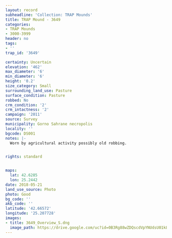 ```yaml
---
layout: record
subheadline: 'Collection: TRAP Mounds'
title: TRAP Mound - 3649
categories:
- TRAP Mounds
- 3000-3999
header: no
tags:
- ''
trap_id: '3649'

certainty: Uncertain
elevation: '462'
max_diameter: '6'
min_diameter: '6'
height: '0.2'
size_category: Small
surrounding_land_use: Pasture
surface_condition: Pasture
robbed: No
crm_condition: '2'
crm_intactness: '2'
campaign: '2011'
source: Survey
municipality: Gorno Sahrane necropolis
locality: ''
bgcode: DS001
notes: |-
  Worn by agricultural activity possibly old robbing.


rights: standard


maps:
  lat: 42.6285
  lon: 25.2442
date: 2018-05-21
land_use_source: Photo
photo: Good
bg_code: ''
akb_code: ''
latitude: '42.66572'
longitude: '25.207728'
images:
- title: 3649_Overview_S.dng
  image_path: https://drive.google.com/uc?id=0B3Rg88wZDQscdVpYNUdsU01kLTg
---
```

